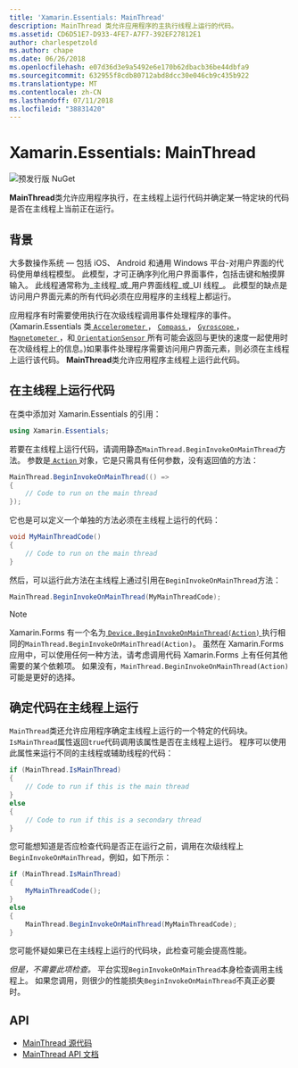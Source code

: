 ```yaml
---
title: 'Xamarin.Essentials: MainThread'
description: MainThread 类允许应用程序的主执行线程上运行的代码。
ms.assetid: CD6D51E7-D933-4FE7-A7F7-392EF27812E1
author: charlespetzold
ms.author: chape
ms.date: 06/26/2018
ms.openlocfilehash: e07d36d3e9a5492e6e170b62dbacb36be44dbfa9
ms.sourcegitcommit: 632955f8cdb80712abd8dcc30e046cb9c435b922
ms.translationtype: MT
ms.contentlocale: zh-CN
ms.lasthandoff: 07/11/2018
ms.locfileid: "38831420"
---
```

# <a name="xamarinessentials-mainthread"></a>Xamarin.Essentials: MainThread

![预发行版 NuGet](~/media/shared/pre-release.png)

**MainThread**类允许应用程序执行，在主线程上运行代码并确定某一特定块的代码是否在主线程上当前正在运行。

## <a name="background"></a>背景

大多数操作系统 — 包括 iOS、 Android 和通用 Windows 平台-对用户界面的代码使用单线程模型。 此模型，才可正确序列化用户界面事件，包括击键和触摸屏输入。 此线程通常称为_主线程_或_用户界面线程_或_UI 线程_。 此模型的缺点是访问用户界面元素的所有代码必须在应用程序的主线程上都运行。 

应用程序有时需要使用执行在次级线程调用事件处理程序的事件。 (Xamarin.Essentials 类[ `Accelerometer` ](accelerometer.md)， [ `Compass` ](compass.md)， [ `Gyroscope` ](gyroscope.md)， [ `Magnetometer` ](magnetometer.md)，和[ `OrientationSensor` ](orientation-sensor.md)所有可能会返回与更快的速度一起使用时在次级线程上的信息。)如果事件处理程序需要访问用户界面元素，则必须在主线程上运行该代码。 **MainThread**类允许应用程序主线程上运行此代码。

## <a name="running-code-on-the-main-thread"></a>在主线程上运行代码

在类中添加对 Xamarin.Essentials 的引用：

```csharp
using Xamarin.Essentials;
```

若要在主线程上运行代码，请调用静态`MainThread.BeginInvokeOnMainThread`方法。 参数是[ `Action` ](xref:System.Action)对象，它是只需具有任何参数，没有返回值的方法：

```csharp
MainThread.BeginInvokeOnMainThread(() =>
{
    // Code to run on the main thread
});
```

它也是可以定义一个单独的方法必须在主线程上运行的代码：

```csharp
void MyMainThreadCode()
{
    // Code to run on the main thread
}
```

然后，可以运行此方法在主线程上通过引用在`BeginInvokeOnMainThread`方法：

```csharp
MainThread.BeginInvokeOnMainThread(MyMainThreadCode);
```

> [!NOTE]
> Xamarin.Forms 有一个名为[ `Device.BeginInvokeOnMainThread(Action)` ](https://docs.microsoft.com/dotnet/api/xamarin.forms.device.begininvokeonmainthread)执行相同的`MainThread.BeginInvokeOnMainThread(Action)`。 虽然在 Xamarin.Forms 应用中，可以使用任何一种方法，请考虑调用代码 Xamarin.Forms 上有任何其他需要的某个依赖项。 如果没有，`MainThread.BeginInvokeOnMainThread(Action)`可能是更好的选择。

## <a name="determining-if-code-is-running-on-the-main-thread"></a>确定代码在主线程上运行

`MainThread`类还允许应用程序确定主线程上运行的一个特定的代码块。 `IsMainThread`属性返回`true`代码调用该属性是否在主线程上运行。 程序可以使用此属性来运行不同的主线程或辅助线程的代码：

```csharp
if (MainThread.IsMainThread)
{
    // Code to run if this is the main thread
}
else
{
    // Code to run if this is a secondary thread
}
```

您可能想知道是否应检查代码是否正在运行之前，调用在次级线程上`BeginInvokeOnMainThread`，例如，如下所示：

```csharp
if (MainThread.IsMainThread)
{
    MyMainThreadCode();
}
else
{
    MainThread.BeginInvokeOnMainThread(MyMainThreadCode);
}
```

您可能怀疑如果已在主线程上运行的代码块，此检查可能会提高性能。

_但是，不需要此项检查。_ 平台实现`BeginInvokeOnMainThread`本身检查调用主线程上。 如果您调用，则很少的性能损失`BeginInvokeOnMainThread`不真正必要时。

## <a name="api"></a>API

- [MainThread 源代码](https://github.com/xamarin/Essentials/tree/master/Xamarin.Essentials/MainThread)
- [MainThread API 文档](xref:Xamarin.Essentials.MainThread)
